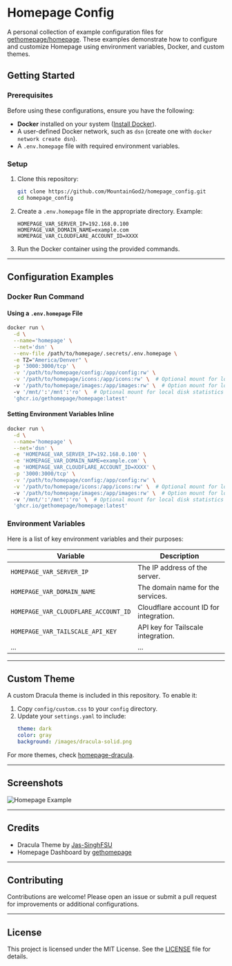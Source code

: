 # Homepage Config

A personal collection of example configuration files for [gethomepage/homepage](https://github.com/gethomepage/homepage/). These examples demonstrate how to configure and customize Homepage using environment variables, Docker, and custom themes.

## Getting Started

### Prerequisites

Before using these configurations, ensure you have the following:

- **Docker** installed on your system ([Install Docker](https://docs.docker.com/get-docker/)).
- A user-defined Docker network, such as `dsn` (create one with `docker network create dsn`).
- A `.env.homepage` file with required environment variables.

### Setup

1. Clone this repository:
   ```bash
   git clone https://github.com/MountainGod2/homepage_config.git
   cd homepage_config
   ```

2. Create a `.env.homepage` file in the appropriate directory. Example:
   ```env
   HOMEPAGE_VAR_SERVER_IP=192.168.0.100
   HOMEPAGE_VAR_DOMAIN_NAME=example.com
   HOMEPAGE_VAR_CLOUDFLARE_ACCOUNT_ID=XXXX
   ```

3. Run the Docker container using the provided commands.

---

## Configuration Examples

### Docker Run Command

#### Using a `.env.homepage` File

```bash
docker run \
  -d \
  --name='homepage' \
  --net='dsn' \
  --env-file /path/to/homepage/.secrets/.env.homepage \
  -e TZ="America/Denver" \
  -p '3000:3000/tcp' \
  -v '/path/to/homepage/config:/app/config:rw' \
  -v '/path/to/homepage/icons:/app/icons:rw' \  # Optional mount for local icons
  -v '/path/to/homepage/images:/app/images:rw' \  # Option mount for local background images  
  -v '/mnt/':'/mnt':'ro' \  # Optional mount for local disk statistics
  'ghcr.io/gethomepage/homepage:latest'
```

#### Setting Environment Variables Inline

```bash
docker run \
  -d \
  --name='homepage' \
  --net='dsn' \
  -e 'HOMEPAGE_VAR_SERVER_IP=192.168.0.100' \
  -e 'HOMEPAGE_VAR_DOMAIN_NAME=example.com' \
  -e 'HOMEPAGE_VAR_CLOUDFLARE_ACCOUNT_ID=XXXX' \
  -p '3000:3000/tcp' \
  -v '/path/to/homepage/config:/app/config:rw' \
  -v '/path/to/homepage/icons:/app/icons:rw' \  # Optional mount for local icons
  -v '/path/to/homepage/images:/app/images:rw' \  # Option mount for local background images  
  -v '/mnt/':'/mnt':'ro' \  # Optional mount for local disk statistics
  'ghcr.io/gethomepage/homepage:latest'
```

### Environment Variables

Here is a list of key environment variables and their purposes:

| Variable                             | Description                            |
|--------------------------------------|----------------------------------------|
| `HOMEPAGE_VAR_SERVER_IP`             | The IP address of the server.          |
| `HOMEPAGE_VAR_DOMAIN_NAME`           | The domain name for the services.      |
| `HOMEPAGE_VAR_CLOUDFLARE_ACCOUNT_ID` | Cloudflare account ID for integration. |
| `HOMEPAGE_VAR_TAILSCALE_API_KEY`     | API key for Tailscale integration.     |
| ...                                  | ...                                    |

---

## Custom Theme

A custom Dracula theme is included in this repository. To enable it:

1. Copy `config/custom.css` to your `config` directory.
2. Update your `settings.yaml` to include:
   ```yaml
   theme: dark
   color: gray
   background: /images/dracula-solid.png
   ```

For more themes, check [homepage-dracula](https://github.com/Jas-SinghFSU/homepage-dracula).

---

## Screenshots

![Homepage Example](https://github.com/user-attachments/assets/c268e3ee-75f4-4e6e-977b-8065de17f55f)

---

## Credits

- Dracula Theme by [Jas-SinghFSU](https://github.com/Jas-SinghFSU/homepage-dracula)
- Homepage Dashboard by [gethomepage](https://github.com/gethomepage/homepage)

---

## Contributing

Contributions are welcome! Please open an issue or submit a pull request for improvements or additional configurations.

---

## License

This project is licensed under the MIT License. See the [LICENSE](./LICENSE) file for details.

